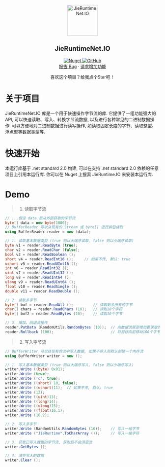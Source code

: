 <p align="center">
 <img width="100px" src="https://avatars.githubusercontent.com/u/39112172?v=4" align="center" alt="JieRuntimeNet.IO" />
 <h2 align="center">JieRuntimeNet.IO</h2>
</p>
  <p align="center">
    <p align="center">
    <a href="https://www.nuget.org/packages/JieRuntime.IO">
      <img alt="Nuget" src="https://img.shields.io/nuget/v/JieRuntime.IO?label=Nuget">
    </a>
    <a href="../LICENSE">
      <img alt="GitHub" src="https://img.shields.io/github/license/Jie2GG/JieRuntimeNet">
    </a>
    <br/>
    <a href="https://github.com/Jie2GG/JieRuntimeNet/issues">报告 Bug</a>
    ·
    <a href="https://github.com/Jie2GG/JieRuntimeNet/issues">请求增加功能</a>
  </p>
</p>
<p align="center">喜欢这个项目？给我点个Star吧！

# 关于项目

JieRuntimeNet.IO 库是一个用于快速操作字节流的库. 它提供了一组功能强大的 API, 可以快速读取、写入、转换字节流数据, 以及进行各种常见的二进制数据操作. 可以方便地对二进制数据进行读写操作, 如读取固定长度的字节、读取整型、浮点型等数据类型等.

# 快速开始

本运行库基于 .net standard 2.0 构建, 可以在支持 .net standard 2.0 依赖的任意项目上引用本运行库. 你可以在 Nuget 上搜索 JieRuntime.IO 来安装本运行库.
  
# Demo 

> 1. 读取字节流
```csharp
// ...假设 data 是从外部获取的字节流
byte[] data = new byte[1000];
// BufferReader 可以从现有的 Stream 或 byte[] 进行拆包读取
using BufferReader reader = new (data);

// 1. 读取基本数据类型 (true 则以大端序读取, false 则以小端序读取)
byte v1 = reader.ReadByte (true);
char v2 = reader.ReadChar (false);
bool v3 = reader.ReadBoolean ();
short v4 = reader.ReadInt16 ();     // 如果不传, 默认: true
ushort v5 = reader.ReadUInt16 ();
int v6 = reader.ReadInt32 ();
uint v7 = reader.ReadUInt32 ();
long v8 = reader.ReadInt64 ();
ulong v9 = reader.ReadUInt64 ();
float v10 = reader.ReadSingle ();
double v11 = reader.ReadDouble ();

// 2. 读取多字节
byte[] buf = reader.ReadAll ();         // 读取剩余所有的字节
char[] chars = reader.ReadChars (10);   // 读取10个字符
byte[] buf2 = reader.ReadBytes (10);    // 读取10个字节

// 3. 增加、回退流操作
reader.PutData (RandomUtils.RandomBytes (10));  // 向数据流尾部增加要读取的数据
reader.Rollback (100);                          // 将游标向前移动100个字节, 已读取的数据还可以重新读取
```

> 2. 写入字节流
```csharp
// BufferWriter 可以往现有的流中写入数据, 如果不传入则默认创建一个内存流
using BufferWriter writer = new ();

// 1. 写入基本数据类型 (true 则以大端序写入, false 则以小端序写入)
writer.Write ((byte) 0x01);
writer.Write (true);
writer.Write ('c', true);
writer.Write ((short) 10, false);
writer.Write ((ushort)11);  // 如果不传, 默认: true
writer.Write (12);
writer.Write ((uint)13);
writer.Write ((long)14);
writer.Write ((ulong)15);
writer.Write ((float)16.1);
writer.Write (16.2);

// 2. 写入多字节
writer.Write (RandomUtils.RandomBytes (10));    // 写入一组字节
writer.Write ("JieRuntime".ToCharArray ());     // 写入一组字符

// 3. 获取已写入数据的字节流, 获取后不会清空流
writer.GetBytes ();

// 4. 清空写入的数据
writer.Clear ();
```